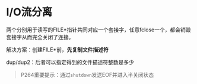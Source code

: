 # I/O流分离
两个分别用于读写的FILE*指针共同对应一个套接字，任意fclose一个，都会销毁套接字从而完全关闭了连接。

解决方案：创建FILE*前，**先复制文件描述符**

dup/dup2：后者可以指定得到的文件描述符整数是多少

>P264重要提示：通过`shutdown`发送EOF并进入半关闭状态


